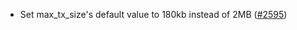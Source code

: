 - Set max_tx_size's default value to 180kb instead of 2MB
  ([#2595](https://github.com/informalsystems/ibc-rs/issues/2595))